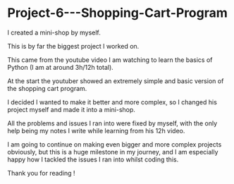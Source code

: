 # Project-6---Shopping-Cart-Program
I created a mini-shop by myself.

This is by far the biggest project I worked on.

This came from the youtube video I am watching to learn the basics of Python (I am at around 3h/12h total).

At the start the youtuber showed an extremely simple and basic version of the shopping cart program.

I decided I wanted to make it better and more complex, so I changed his project myself and made it into a mini-shop.

All the problems and issues I ran into were fixed by myself, with the only help being my notes I write while learning from his 12h video.

I am going to continue on making even bigger and more complex projects obviously, but this is a huge milestone in my journey, and I am especially happy how I tackled the issues I ran into whilst coding this.

Thank you for reading !
